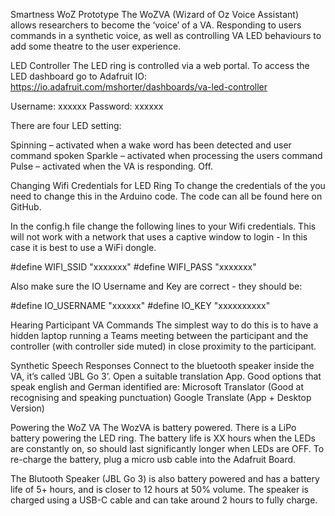 Smartness WoZ Prototype
The WoZVA (Wizard of Oz Voice Assistant) allows researchers to become the ‘voice’ of a VA. Responding to users commands in a synthetic voice, as well as controlling VA LED behaviours to add some theatre to the user experience. 


LED Controller
The LED ring is controlled via a web portal. To access the LED dashboard go to Adafruit IO: https://io.adafruit.com/mshorter/dashboards/va-led-controller 

Username: xxxxxx
Password: xxxxxx

There are four LED setting:
 
Spinning – activated when a wake word has been detected and user command spoken
Sparkle – activated when processing the users command
Pulse – activated when the VA is responding.
Off. 
 

 
Changing Wifi Credentials for LED Ring
To change the credentials of the you need to change this in the Arduino code. The code can all be found here on GitHub. 

In the config.h file change the following lines to your Wifi credentials. This will not work with a network that uses a captive window to login - In this case it is best to use a WiFi dongle.

#define WIFI_SSID "xxxxxxx"
#define WIFI_PASS "xxxxxxx"

Also make sure the IO Username and Key are correct - they should be:

#define IO_USERNAME "xxxxxx"
#define IO_KEY "xxxxxxxxxx"


Hearing Participant VA Commands
The simplest way to do this is to have a hidden laptop running a Teams meeting between the participant and the controller (with controller side muted) in close proximity to the participant.


Synthetic Speech Responses
Connect to the bluetooth speaker inside the VA, it’s called ‘JBL Go 3’.
Open a suitable translation App. Good options that speak english and German identified are:
Microsoft Translator (Good at recognising and speaking punctuation)
Google Translate (App + Desktop Version)


Powering the WoZ VA
The WozVA is battery powered. There is a LiPo battery powering the LED ring. The battery life is XX hours when the LEDs are constantly on, so should last significantly longer when LEDs are OFF. To re-charge the battery, plug a micro usb cable into the Adafruit Board.

The Blutooth Speaker (JBL Go 3) is also battery powered and has a battery life of 5+ hours, and is closer to 12 hours at 50% volume. The speaker is charged using a USB-C cable and can take around 2 hours to fully charge.
